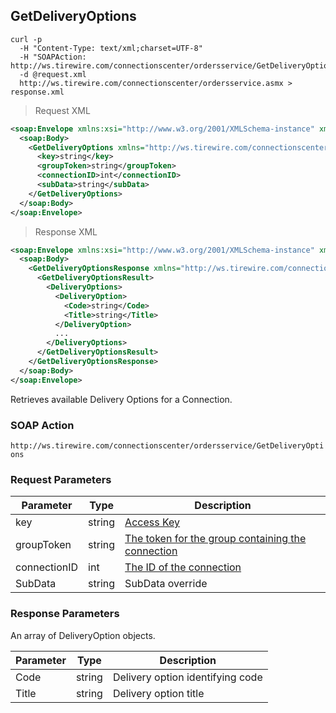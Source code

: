 ## GetDeliveryOptions

```shell
curl -p
  -H "Content-Type: text/xml;charset=UTF-8"
  -H "SOAPAction: http://ws.tirewire.com/connectionscenter/ordersservice/GetDeliveryOptions"
  -d @request.xml
  http://ws.tirewire.com/connectionscenter/ordersservice.asmx > response.xml
```

> Request XML

```xml
<soap:Envelope xmlns:xsi="http://www.w3.org/2001/XMLSchema-instance" xmlns:xsd="http://www.w3.org/2001/XMLSchema" xmlns:soap="http://schemas.xmlsoap.org/soap/envelope/">
  <soap:Body>
    <GetDeliveryOptions xmlns="http://ws.tirewire.com/connectionscenter/ordersservice">
      <key>string</key>
      <groupToken>string</groupToken>
      <connectionID>int</connectionID>
      <subData>string</subData>
    </GetDeliveryOptions>
  </soap:Body>
</soap:Envelope>
```

> Response XML

```xml
<soap:Envelope xmlns:xsi="http://www.w3.org/2001/XMLSchema-instance" xmlns:xsd="http://www.w3.org/2001/XMLSchema" xmlns:soap="http://schemas.xmlsoap.org/soap/envelope/">
  <soap:Body>
    <GetDeliveryOptionsResponse xmlns="http://ws.tirewire.com/connectionscenter/ordersservice">
      <GetDeliveryOptionsResult>
        <DeliveryOptions>
          <DeliveryOption>
            <Code>string</Code>
            <Title>string</Title>
          </DeliveryOption>
          ...
        </DeliveryOptions>
      </GetDeliveryOptionsResult>
    </GetDeliveryOptionsResponse>
  </soap:Body>
</soap:Envelope>
```

Retrieves available Delivery Options for a Connection.

### SOAP Action
`http://ws.tirewire.com/connectionscenter/ordersservice/GetDeliveryOptions`

### Request Parameters
Parameter | Type | Description
--------- | ---- | -----------
key | string | [Access Key](#access-keys)
groupToken | string | [The token for the group containing the connection](#creating-a-group)
connectionID | int | [The ID of the connection](#get-connections-by-group-token)
SubData | string | SubData override

### Response Parameters
An array of DeliveryOption objects.

Parameter | Type | Description
--------- | ---- | -----------
Code | string | Delivery option identifying code
Title | string | Delivery option title
